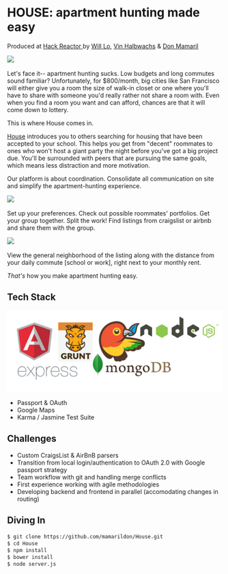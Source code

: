# HOUSE: apartment hunting made easy
Produced at <a href='http://hackreactor.com'>Hack Reactor </a> by <a href='http://github.com/willwclo'>Will Lo</a>, <a href='http://github.com/vhalbwachs'>Vin Halbwachs</a> & <a href='http://github.com/mamarildon'>Don Mamaril </a>


<img src='http://i.imgur.com/bOkXodv.png'>

Let's face it-- apartment hunting sucks. Low budgets and long commutes sound familiar? Unfortunately, for $800/month, big cities like San Francisco will either give you a room the size of walk-in closet or one where you'll have to share with someone you'd really rather not share a room with. Even when you find a room you want and can afford, chances are that it will come down to lottery. 

This is where House comes in.

<a href='https://github.com/mamarildon/House.git'>House</a> introduces you to others searching for housing that have been accepted to your school. This helps you get from "decent" roommates to ones who won't host a giant party the night before you've got a big project due. You'll be surrounded with peers that are pursuing the same goals, which means less distraction and more motivation. 

Our platform is about coordination. Consolidate all communication on site and simplify the apartment-hunting experience.

<img src='http://i.imgur.com/3B8Xkph.jpg'/>

Set up your preferences. Check out possible roommates' portfolios. Get your group together. Split the work! Find listings from craigslist or airbnb and share them with the group.

<img src='http://i.imgur.com/aA1KPpX.jpg'/>

View the general neighborhood of the listing along with the distance from your daily commute [school or work], right next to your monthly rent.

*That's* how you make apartment hunting easy.

## Tech Stack
![Alt text](/public/assets/stack.jpg?raw=true)
+ Passport & OAuth
+ Google Maps
+ Karma / Jasmine Test Suite

## Challenges
* Custom CraigsList & AirBnB parsers
* Transition from local login/authentication to OAuth 2.0 with Google passport strategy
* Team workflow with git and handling merge conflicts
* First experience working with agile methodologies
* Developing backend and frontend in parallel (accomodating changes in routing)

## Diving In
```
$ git clone https://github.com/mamarildon/House.git
$ cd House
$ npm install
$ bower install
$ node server.js
```
